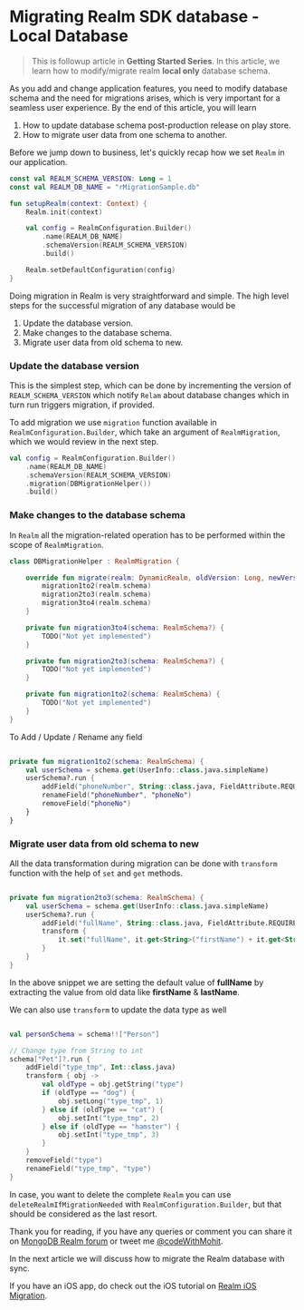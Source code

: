 # Migrating Realm SDK database - Local Database

> This is followup article in **Getting Started Series**. In this article, we learn how to
> modify/migrate realm **local only** database schema.

As you add and change application features, you need to modify database schema and the need for
migrations arises, which is very important for a seamless user experience. By the end of this
article, you will learn

1. How to update database schema post-production release on play store.
2. How to migrate user data from one schema to another.

Before we jump down to business, let's quickly recap how we set `Realm` in our application.

```kotlin
const val REALM_SCHEMA_VERSION: Long = 1
const val REALM_DB_NAME = "rMigrationSample.db"

fun setupRealm(context: Context) {
    Realm.init(context)

    val config = RealmConfiguration.Builder()
        .name(REALM_DB_NAME)
        .schemaVersion(REALM_SCHEMA_VERSION)
        .build()

    Realm.setDefaultConfiguration(config)
}
```

Doing migration in Realm is very straightforward and simple. The high level steps for the successful
migration of any database would be

1. Update the database version.
2. Make changes to the database schema.
3. Migrate user data from old schema to new.

### Update the database version

This is the simplest step, which can be done by incrementing the version of
`REALM_SCHEMA_VERSION` which notify `Relam` about database changes which in turn run triggers
migration, if provided.

To add migration we use `migration` function available in `RealmConfiguration.Builder`, which take
an argument of `RealmMigration`, which we would review in the next step.

```kotlin
val config = RealmConfiguration.Builder()
    .name(REALM_DB_NAME)
    .schemaVersion(REALM_SCHEMA_VERSION)
    .migration(DBMigrationHelper())
    .build()
```

### Make changes to the database schema

In `Realm` all the migration-related operation has to be performed within the scope of
`RealmMigration`.

```kotlin
class DBMigrationHelper : RealmMigration {

    override fun migrate(realm: DynamicRealm, oldVersion: Long, newVersion: Long) {
        migration1to2(realm.schema)
        migration2to3(realm.schema)
        migration3to4(realm.schema)
    }

    private fun migration3to4(schema: RealmSchema?) {
        TODO("Not yet implemented")
    }

    private fun migration2to3(schema: RealmSchema?) {
        TODO("Not yet implemented")
    }

    private fun migration1to2(schema: RealmSchema) {
        TODO("Not yet implemented")
    }
}
```

To Add / Update / Rename any field

```kotlin

private fun migration1to2(schema: RealmSchema) {
    val userSchema = schema.get(UserInfo::class.java.simpleName)
    userSchema?.run {
        addField("phoneNumber", String::class.java, FieldAttribute.REQUIRED)
        renameField("phoneNumber", "phoneNo")
        removeField("phoneNo")
    }
}
```

### Migrate user data from old schema to new

All the data transformation during migration can be done with `transform` function with the help
of `set` and `get` methods.

```kotlin

private fun migration2to3(schema: RealmSchema) {
    val userSchema = schema.get(UserInfo::class.java.simpleName)
    userSchema?.run {
        addField("fullName", String::class.java, FieldAttribute.REQUIRED)
        transform {
            it.set("fullName", it.get<String>("firstName") + it.get<String>("lastName"))
        }
    }
}
```

In the above snippet we are setting the default value of **fullName** by extracting the value from
old data like **firstName** & **lastName**.

We can also use `transform` to update the data type as well

```kotlin

val personSchema = schema!!["Person"]

// Change type from String to int
schema["Pet"]?.run {
    addField("type_tmp", Int::class.java)
    transform { obj ->
        val oldType = obj.getString("type")
        if (oldType == "dog") {
            obj.setLong("type_tmp", 1)
        } else if (oldType == "cat") {
            obj.setInt("type_tmp", 2)
        } else if (oldType == "hamster") {
            obj.setInt("type_tmp", 3)
        }
    }
    removeField("type")
    renameField("type_tmp", "type")
}
```

In case, you want to delete the complete `Realm` you can use `deleteRealmIfMigrationNeeded` with
`RealmConfiguration.Builder`, but that should be considered as the last resort.

Thank you for reading, if you have any queries or comment you can share it
on [MongoDB Realm forum](https://www.mongodb.com/community/forums/c/realm/9) or tweet
me [@codeWithMohit](http://twitter.com/codeWithMohit).

In the next article we will discuss how to migrate the Realm database with sync.

If you have an iOS app, do check out the iOS tutorial
on [Realm iOS Migration](https://www.mongodb.com/developer/how-to/realm-schema-migration/). 




